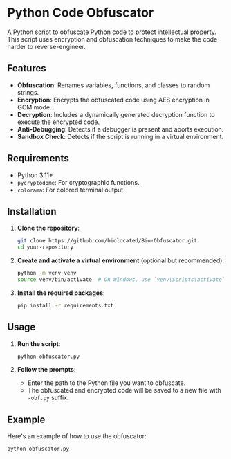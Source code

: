 # Python Code Obfuscator

A Python script to obfuscate Python code to protect intellectual property. This script uses encryption and obfuscation techniques to make the code harder to reverse-engineer.

## Features

- **Obfuscation**: Renames variables, functions, and classes to random strings.
- **Encryption**: Encrypts the obfuscated code using AES encryption in GCM mode.
- **Decryption**: Includes a dynamically generated decryption function to execute the encrypted code.
- **Anti-Debugging**: Detects if a debugger is present and aborts execution.
- **Sandbox Check**: Detects if the script is running in a virtual environment.

## Requirements

- Python 3.11+
- `pycryptodome`: For cryptographic functions.
- `colorama`: For colored terminal output.

## Installation

1. **Clone the repository**:
    ```bash
    git clone https://github.com/biolocated/Bio-Obfuscator.git
    cd your-repository
    ```

2. **Create and activate a virtual environment** (optional but recommended):
    ```bash
    python -m venv venv
    source venv/bin/activate  # On Windows, use `venv\Scripts\activate`
    ```

3. **Install the required packages**:
    ```bash
    pip install -r requirements.txt
    ```

## Usage

1. **Run the script**:
    ```bash
    python obfuscator.py
    ```

2. **Follow the prompts**:
    - Enter the path to the Python file you want to obfuscate.
    - The obfuscated and encrypted code will be saved to a new file with `-obf.py` suffix.

## Example

Here's an example of how to use the obfuscator:

```bash
python obfuscator.py

